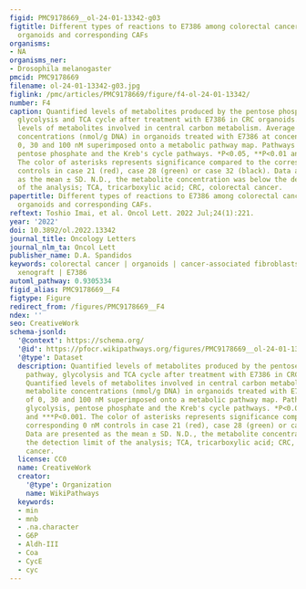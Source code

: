 ```yaml
---
figid: PMC9178669__ol-24-01-13342-g03
figtitle: Different types of reactions to E7386 among colorectal cancer patient-derived
  organoids and corresponding CAFs
organisms:
- NA
organisms_ner:
- Drosophila melanogaster
pmcid: PMC9178669
filename: ol-24-01-13342-g03.jpg
figlink: /pmc/articles/PMC9178669/figure/f4-ol-24-01-13342/
number: F4
caption: Quantified levels of metabolites produced by the pentose phosphate pathway,
  glycolysis and TCA cycle after treatment with E7386 in CRC organoids. Quantified
  levels of metabolites involved in central carbon metabolism. Average metabolite
  concentrations (nmol/g DNA) in organoids treated with E7386 at concentrations of
  0, 30 and 100 nM superimposed onto a metabolic pathway map. Pathways included glycolysis,
  pentose phosphate and the Kreb's cycle pathways. *P<0.05, **P<0.01 and ***P<0.001.
  The color of asterisks represents significance compared to the corresponding 0 nM
  controls in case 21 (red), case 28 (green) or case 32 (black). Data are presented
  as the mean ± SD. N.D., the metabolite concentration was below the detection limit
  of the analysis; TCA, tricarboxylic acid; CRC, colorectal cancer.
papertitle: Different types of reactions to E7386 among colorectal cancer patient-derived
  organoids and corresponding CAFs.
reftext: Toshio Imai, et al. Oncol Lett. 2022 Jul;24(1):221.
year: '2022'
doi: 10.3892/ol.2022.13342
journal_title: Oncology Letters
journal_nlm_ta: Oncol Lett
publisher_name: D.A. Spandidos
keywords: colorectal cancer | organoids | cancer-associated fibroblasts | patient-derived
  xenograft | E7386
automl_pathway: 0.9305334
figid_alias: PMC9178669__F4
figtype: Figure
redirect_from: /figures/PMC9178669__F4
ndex: ''
seo: CreativeWork
schema-jsonld:
  '@context': https://schema.org/
  '@id': https://pfocr.wikipathways.org/figures/PMC9178669__ol-24-01-13342-g03.html
  '@type': Dataset
  description: Quantified levels of metabolites produced by the pentose phosphate
    pathway, glycolysis and TCA cycle after treatment with E7386 in CRC organoids.
    Quantified levels of metabolites involved in central carbon metabolism. Average
    metabolite concentrations (nmol/g DNA) in organoids treated with E7386 at concentrations
    of 0, 30 and 100 nM superimposed onto a metabolic pathway map. Pathways included
    glycolysis, pentose phosphate and the Kreb's cycle pathways. *P<0.05, **P<0.01
    and ***P<0.001. The color of asterisks represents significance compared to the
    corresponding 0 nM controls in case 21 (red), case 28 (green) or case 32 (black).
    Data are presented as the mean ± SD. N.D., the metabolite concentration was below
    the detection limit of the analysis; TCA, tricarboxylic acid; CRC, colorectal
    cancer.
  license: CC0
  name: CreativeWork
  creator:
    '@type': Organization
    name: WikiPathways
  keywords:
  - min
  - mnb
  - .na.character
  - G6P
  - Aldh-III
  - Coa
  - CycE
  - cyc
---
```

